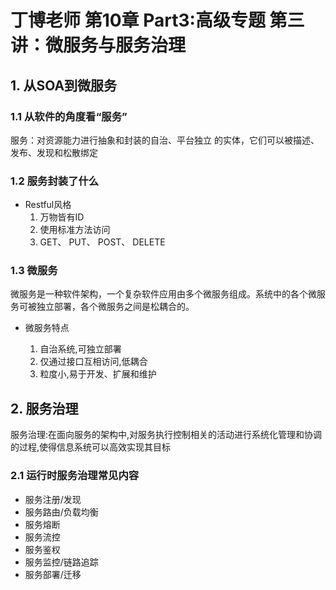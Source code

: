 # 丁博老师 第10章 Part3:高级专题 第三讲：微服务与服务治理

## 1. 从SOA到微服务

### 1.1 从软件的角度看“服务”

服务：对资源能力进行抽象和封装的自治、平台独立
的实体，它们可以被描述、发布、发现和松散绑定

### 1.2 服务封装了什么

- Restful风格
    1. 万物皆有ID
    2. 使用标准方法访问
    3. GET、 PUT、 POST、 DELETE

### 1.3 微服务

微服务是一种软件架构，一个复杂软件应用由多个微服务组成。系统中的各个微服务可被独立部署，各个微服务之间是松耦合的。

- 微服务特点

    1. 自治系统,可独立部署
    2. 仅通过接口互相访问,低耦合
    3. 粒度小,易于开发、扩展和维护

## 2. 服务治理

服务治理:在面向服务的架构中,对服务执行控制相关的活动进行系统化管理和协调的过程,使得信息系统可以高效实现其目标

### 2.1 运行时服务治理常见内容

- 服务注册/发现
- 服务路由/负载均衡
- 服务熔断
- 服务流控
- 服务鉴权
- 服务监控/链路追踪
- 服务部署/迁移
